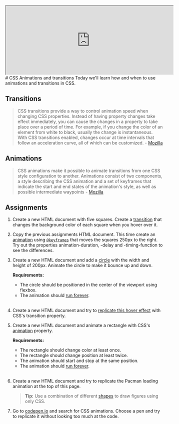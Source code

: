 <iframe width="535px" height="220px" src="https://majapersson.github.io/csslesson/pacman.html"></iframe>
# CSS Animations and transitions
Today we'll learn how and when to use animations and transitions in CSS.

## Transitions
> CSS transitions provide a way to control animation speed when changing CSS properties. Instead of having property changes take effect immediately, you can cause the changes in a property to take place over a period of time. For example, if you change the color of an element from white to black, usually the change is instantaneous. With CSS transitions enabled, changes occur at time intervals that follow an acceleration curve, all of which can be customized. - [Mozilla](https://developer.mozilla.org/en-US/docs/Web/CSS/CSS_Transitions/Using_CSS_transitions)

## Animations
> CSS animations make it possible to animate transitions from one CSS style configuration to another. Animations consist of two components, a style describing the CSS animation and a set of keyframes that indicate the start and end states of the animation's style, as well as possible intermediate waypoints - [Mozilla](https://developer.mozilla.org/en-US/docs/Web/CSS/CSS_Animations/Using_CSS_animations)

## Assignments
1. Create a new HTML document with five squares. Create a [transition](http://cssreference.io/transitions) that changes the background color of each square when you hover over it.

2. Copy the previous assignments HTML document. This time create an [animation](http://cssreference.io/animations) using [`@keyframes`](https://developer.mozilla.org/en-US/docs/Web/CSS/@keyframes) that moves the squares 250px to the right. Try out the properties animation-duration, -delay and -timing-function to see the differences.

3. Create a new HTML document and add a [circle](https://davidwalsh.name/css-circles) with the width and height of 200px. Animate the circle to make it bounce up and down.

    **Requirements:**
    - The circle should be positioned in the center of the viewport using flexbox.
    - The animation should [run forever](http://cssreference.io/property/animation-iteration-count).
    <br /><br />

4. Create a new HTML document and try to [replicate this hover effect](https://youtu.be/aF9usAfMlRE) with CSS's transition property.

5. Create a new HTML document and animate a rectangle with CSS's [animation](http://cssreference.io/animations) property.

    **Requirements:**
    - The rectangle should change color at least once.
    - The rectangle should change position at least twice.
    - The animation should start and stop at the same position.
    - The animation should [run forever](http://cssreference.io/property/animation-iteration-count).
    <br /><br />

6. Create a new HTML document and try to replicate the Pacman loading animation at the top of this page.

    > **Tip:** Use a combination of different [shapes](https://css-tricks.com/examples/ShapesOfCSS/) to draw figures using only CSS.

7. Go to [codepen.io](https://codepen.io) and search for CSS animations. Choose a pen and try to replicate it without looking too much at the code.
